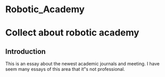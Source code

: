 # Robotic_Academy
# Collect about robotic academy 
## Introduction
This is an essay about the newest academic journals and meeting. I have seem many essays of this area that it"s not professional.




